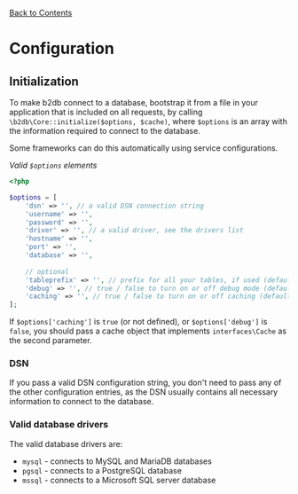[Back to Contents](README.md)
# Configuration

## Initialization
To make b2db connect to a database, bootstrap it from a file in your application that is included on all requests, 
by calling `\b2db\Core::initialize($options, $cache)`, where `$options` is an array with the information
required to connect to the database.

Some frameworks can do this automatically using service configurations.

*Valid `$options` elements*
```php
<?php

$options = [
    'dsn' => '', // a valid DSN connection string
    'username' => '',
    'password' => '',
    'driver' => '', // a valid driver, see the drivers list
    'hostname' => '',
    'port' => '',
    'database' => '',
    
    // optional
    'tableprefix' => '', // prefix for all your tables, if used (default '')
    'debug' => '', // true / false to turn on or off debug mode (default false)
    'caching' => '', // true / false to turn on or off caching (default false)
];
```

If `$options['caching']` is `true` (or not defined), or `$options['debug']` is `false`, you should 
pass a cache object that implements `interfaces\Cache` as the second parameter. 

### DSN
If you pass a valid DSN configuration string, you don't need to pass any of the other configuration
entries, as the DSN usually contains all necessary information to connect to the database.

### Valid database drivers
The valid database drivers are:
* `mysql` - connects to MySQL and MariaDB databases
* `pgsql` - connects to a PostgreSQL database
* `mssql` - connects to a Microsoft SQL server database
